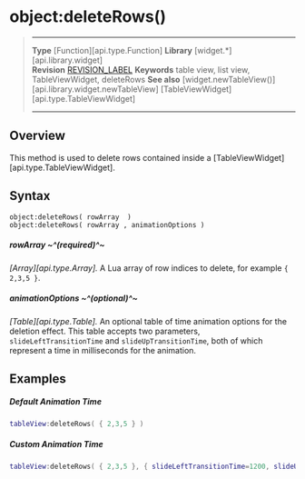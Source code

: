# object:deleteRows()

> --------------------- ------------------------------------------------------------------------------------------
> __Type__              [Function][api.type.Function]
> __Library__           [widget.*][api.library.widget]   
> __Revision__          [REVISION_LABEL](REVISION_URL)
> __Keywords__          table view, list view, TableViewWidget, deleteRows
> __See also__          [widget.newTableView()][api.library.widget.newTableView]
>						[TableViewWidget][api.type.TableViewWidget]
> --------------------- ------------------------------------------------------------------------------------------


## Overview

This method is used to delete rows contained inside a [TableViewWidget][api.type.TableViewWidget].


## Syntax

	object:deleteRows( rowArray  )
	object:deleteRows( rowArray , animationOptions )

##### rowArray ~^(required)^~
_[Array][api.type.Array]._ A Lua array of row indices to delete, for example `{ 2,3,5 }`.

##### animationOptions ~^(optional)^~
_[Table][api.type.Table]._ An optional table of time animation options for the deletion effect. This table accepts two parameters, `slideLeftTransitionTime` and `slideUpTransitionTime`, both of which represent a time in milliseconds for the animation.


## Examples

##### Default Animation Time

``````lua
tableView:deleteRows( { 2,3,5 } )
``````

##### Custom Animation Time

``````lua
tableView:deleteRows( { 2,3,5 }, { slideLeftTransitionTime=1200, slideUpTransitionTime=400 } )
``````